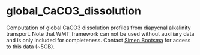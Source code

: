 # global_CaCO3_dissolution
Computation of global CaCO3 dissolution profiles from diapycnal alkalinity transport. Note that WMT_framework can not be used without auxiliary data and is only included for completeness. Contact [Simen Bootsma](https://github.com/simenbootsma) for access to this data (~5GB).
